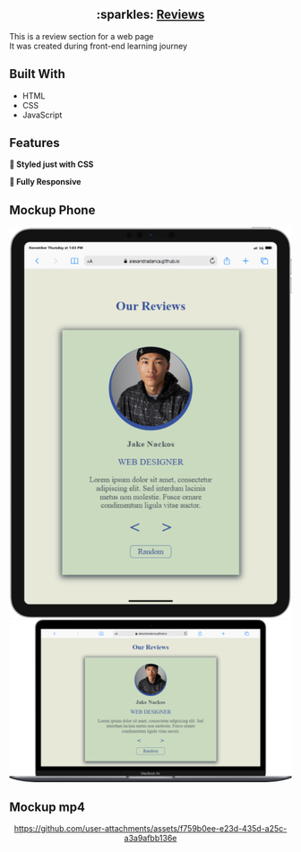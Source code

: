 <h2 align="center">
 :sparkles: <a href="https://alexandradanca.github.io/reviews/" target="_blank">Reviews</a>
</h2>

<p>This is a review section for a web page</br>It was created during front-end learning journey</p>

## Built With
- HTML
- CSS
- JavaScript

## Features

**🎨 Styled just with CSS**

**📱 Fully Responsive**

<h2>Mockup Phone</h2>
<div align="center"> 
  <img alt="Demo" src="./assets/images/readme-1.png" />
  <img alt="Demo" src="./assets/images/readme-2.png" />
</div>

<h2>Mockup mp4</h2>
<div align="center">
  

https://github.com/user-attachments/assets/f759b0ee-e23d-435d-a25c-a3a9afbb136e


</div>
